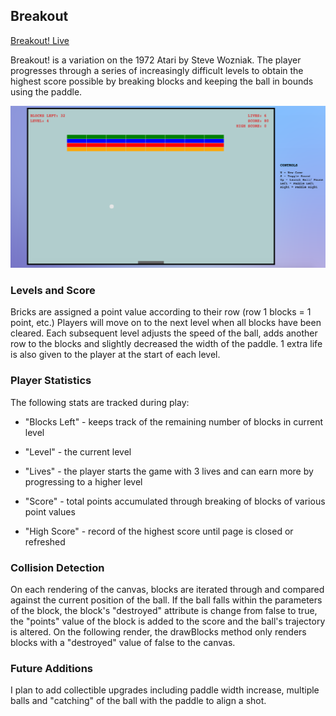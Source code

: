 ## Breakout

[Breakout! Live][breakout]

[breakout]: https://mttmcgrgr.github.io/breakout/

Breakout! is a variation on the 1972 Atari by Steve Wozniak. The player
progresses through a series of increasingly difficult levels to obtain the
highest score possible by breaking blocks and keeping the ball
in bounds using the paddle.

![breakout](docs/images/breakout!.png)




### Levels and Score

Bricks are assigned a point value according to their row (row 1 blocks = 1 point, etc.) Players will move on to the next level when all blocks have been cleared. Each subsequent level adjusts the speed of the ball, adds another row
to the blocks and slightly decreased the width of the paddle. 1 extra life is also given to the player at the start of each level.



### Player Statistics

The following stats are tracked during play:

- "Blocks Left" - keeps track of the remaining number of blocks in current  level

- "Level" - the current level

- "Lives" - the player starts the game with 3 lives and can earn more by progressing to a
            higher level

- "Score" - total points accumulated through breaking of blocks of various
            point values

- "High Score" - record of the highest score until page is closed or refreshed


### Collision Detection

On each rendering of the canvas, blocks are iterated through and compared against the
current position of the ball. If the ball falls within the parameters of the block, the
block's "destroyed" attribute is change from false to true, the "points" value of the block is added to the score and the ball's trajectory  is altered. On the following render, the drawBlocks method only renders blocks with a "destroyed" value of false to the canvas.


### Future Additions

I plan to add collectible upgrades including paddle width increase, multiple balls
and "catching" of the ball with the paddle to align a shot.
